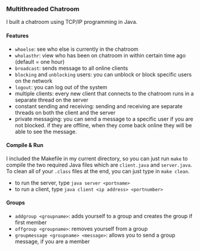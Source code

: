 
### Multithreaded Chatroom 

I built a chatroom using TCP/IP programming in Java.

#### Features

* ```whoelse```: see who else is currently in the chatroom
* ```wholasthr```: view who has been on chatroom in within certain time ago (default = one hour)
* ```broadcast```: sends message to all online clients
* ```blocking``` and ```unblocking``` users: you can unblock or block specific users on the network
* ```logout```: you can log out of the system
* multiple clients: every new client that connects to the chatroom runs in a separate thread on the server
* constant sending and receiving: sending and receiving are separate threads on both the client and the server
* private messaging: you can send a message to a specific user if you are not blocked. if they are offline, when they come back online they will be able to see the message.

#### Compile & Run 

I included the Makefile in my current directory, so you can just run ```make``` to compile the two required Java files which are ```client.java``` and ```server.java```. To clean all of your ```.class``` files at the end, you can just type in ```make clean```. 

* to run the server, type ```java server <portname>```
* to run a client, type ```java client <ip address> <portnumber>```

#### Groups

* ```addgroup <groupname>```: adds yourself to a group and creates the group if first member
* ```offgroup <groupname>```: removes yourself from a group
* ```groupmessage <groupname> <message>```: allows you to send a group message, if you are a member
